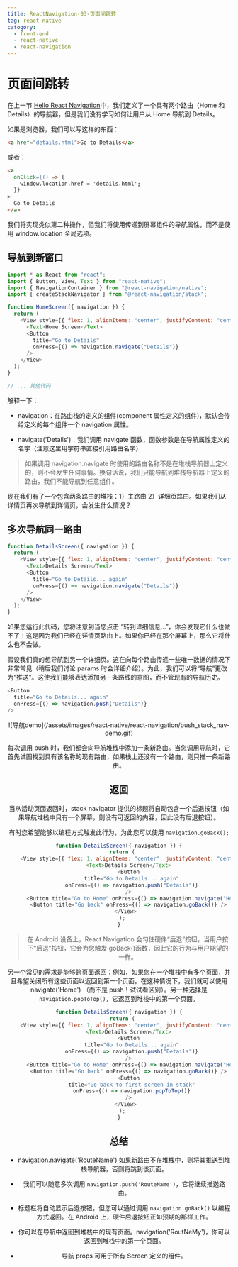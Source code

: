 ```yaml
---
title: ReactNavigation-03-页面间跳转
tag: react-native
catogory:
  - front-end
  - react-native
  - react-navigation
---
```


# 页面间跳转

在上一节 [Hello React Navigation](./hello-react-navigation.md)中，我们定义了一个具有两个路由（Home 和 Details）的导航器，但是我们没有学习如何让用户从 Home 导航到 Details。

如果是浏览器，我们可以写这样的东西：

```html
<a href="details.html">Go to Details</a>
```

或者：

```html
<a
  onClick={() => {
    window.location.href = 'details.html';
  }}
>
  Go to Details
</a>
```

我们将实现类似第二种操作，但我们将使用传递到屏幕组件的导航属性，而不是使用 window.location 全局选项。

## 导航到新窗口

```js
import * as React from "react";
import { Button, View, Text } from "react-native";
import { NavigationContainer } from "@react-navigation/native";
import { createStackNavigator } from "@react-navigation/stack";

function HomeScreen({ navigation }) {
  return (
    <View style={{ flex: 1, alignItems: "center", justifyContent: "center" }}>
      <Text>Home Screen</Text>
      <Button
        title="Go to Details"
        onPress={() => navigation.navigate("Details")}
      />
    </View>
  );
}

// ... 其他代码
```

解释一下：

- navigation：在路由栈的定义的组件(component 属性定义的组件)，默认会传给定义的每个组件一个 navigation 属性。

- navigate('Details')：我们调用 navigate 函数，函数参数是在导航属性定义的名字（注意这里用字符串直接引用路由名字）

> 如果调用 navigation.navigate 时使用的路由名称不是在堆栈导航器上定义的，则不会发生任何事情。换句话说，我们只能导航到堆栈导航器上定义的路由，我们不能导航到任意组件。

现在我们有了一个包含两条路由的堆栈：1）主路由 2）详细页路由。如果我们从详情页再次导航到详情页，会发生什么情况？

## 多次导航同一路由

```js
function DetailsScreen({ navigation }) {
  return (
    <View style={{ flex: 1, alignItems: "center", justifyContent: "center" }}>
      <Text>Details Screen</Text>
      <Button
        title="Go to Details... again"
        onPress={() => navigation.navigate("Details")}
      />
    </View>
  );
}
```

如果您运行此代码，您将注意到当您点击 “转到详细信息…”，你会发现它什么也做不了！这是因为我们已经在详情页路由上。如果你已经在那个屏幕上，那么它将什么也不会做。

假设我们真的想导航到另一个详细页。这在向每个路由传递一些唯一数据的情况下非常常见（稍后我们讨论 params 时会详细介绍）。为此，我们可以将“导航”更改为“推送”。这使我们能够表达添加另一条路线的意图，而不管现有的导航历史。

```js
<Button
  title="Go to Details... again"
  onPress={() => navigation.push("Details")}
/>
```

<div align=center>![导航demo](/assets/images/react-native/react-navigation/push_stack_nav-demo.gif)

每次调用 push 时，我们都会向导航堆栈中添加一条新路由。当您调用导航时，它首先试图找到具有该名称的现有路由，如果栈上还没有一个路由，则只推一条新路由。

## 返回

当从活动页面返回时，stack navigator 提供的标题将自动包含一个后退按钮（如果导航堆栈中只有一个屏幕，则没有可返回的内容，因此没有后退按钮）。

有时您希望能够以编程方式触发此行为，为此您可以使用 `navigation.goBack();`

```js
function DetailsScreen({ navigation }) {
  return (
    <View style={{ flex: 1, alignItems: "center", justifyContent: "center" }}>
      <Text>Details Screen</Text>
      <Button
        title="Go to Details... again"
        onPress={() => navigation.push("Details")}
      />
      <Button title="Go to Home" onPress={() => navigation.navigate("Home")} />
      <Button title="Go back" onPress={() => navigation.goBack()} />
    </View>
  );
}
```

> 在 Android 设备上，React Navigation 会勾住硬件“后退”按钮，当用户按下“后退”按钮，它会为您触发 goBack()函数，因此它的行为与用户期望的一样。

另一个常见的需求是能够跨页面返回：例如，如果您在一个堆栈中有多个页面，并且希望关闭所有这些页面以返回到第一个页面。在这种情况下，我们就可以使用 navigate('Home') （而不是 push！试试看区别）。另一种选择是 `navigation.popToTop()`，它返回到堆栈中的第一个页面。

```js
function DetailsScreen({ navigation }) {
  return (
    <View style={{ flex: 1, alignItems: "center", justifyContent: "center" }}>
      <Text>Details Screen</Text>
      <Button
        title="Go to Details... again"
        onPress={() => navigation.push("Details")}
      />
      <Button title="Go to Home" onPress={() => navigation.navigate("Home")} />
      <Button title="Go back" onPress={() => navigation.goBack()} />
      <Button
        title="Go back to first screen in stack"
        onPress={() => navigation.popToTop()}
      />
    </View>
  );
}
```

## 总结

- navigation.navigate('RouteName') 如果新路由不在堆栈中，则将其推送到堆栈导航器，否则将跳到该页面。

- 我们可以随意多次调用 `navigation.push('RouteName')`，它将继续推送路由。

- 标题栏将自动显示后退按钮，但您可以通过调用 `navigation.goBack()` 以编程方式返回。在 Android 上，硬件后退按钮正如预期的那样工作。

- 你可以在导航中返回到堆栈中的现有页面。navigation('RoutNeMy')，你可以返回到堆栈中的第一个页面。

- 导航 props 可用于所有 Screen 定义的组件。
